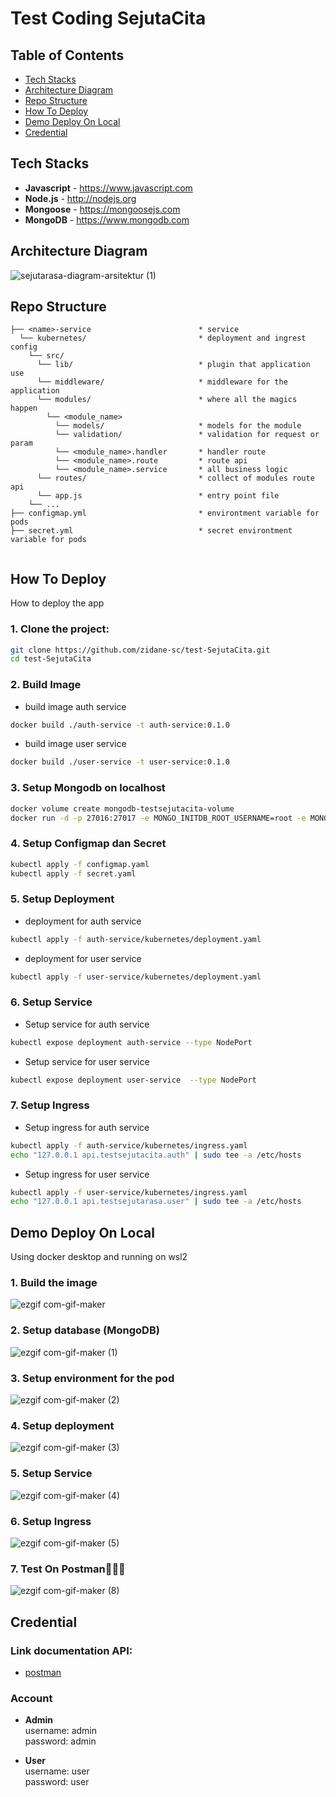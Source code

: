 # Test Coding SejutaCita

## Table of Contents

- [Tech Stacks](#tech-stacks)
- [Architecture Diagram](#architecture-diagram)
- [Repo Structure](#repo-structure)
- [How To Deploy](#how-to-deplot)
- [Demo Deploy On Local](#demo-deploy-on-local)
- [Credential](#credential)

## Tech Stacks
- **Javascript** - <https://www.javascript.com>
- **Node.js** - <http://nodejs.org>
- **Mongoose** - <https://mongoosejs.com>
- **MongoDB** - <https://www.mongodb.com>

## Architecture Diagram
![sejutarasa-diagram-arsitektur (1)](https://user-images.githubusercontent.com/67301786/165173209-ca6aab67-dfd1-433f-83ab-68ea664d589d.png)

## Repo Structure
```
├── <name>-service                        * service
  └── kubernetes/                         * deployment and ingrest config
    └── src/
      └── lib/                            * plugin that application use
      └── middleware/                     * middleware for the application
      └── modules/                        * where all the magics happen
        └── <module_name>
          └── models/                     * models for the module
          └── validation/                 * validation for request or param
          └── <module_name>.handler       * handler route
          └── <module_name>.route         * route api
          └── <module_name>.service       * all business logic
      └── routes/                         * collect of modules route api
      └── app.js                          * entry point file
    └── ...
├── configmap.yml                         * environtment variable for pods
├── secret.yml                            * secret environtment variable for pods
    
```

## How To Deploy
How to deploy the app

### 1. Clone the project:

```bash
git clone https://github.com/zidane-sc/test-SejutaCita.git
cd test-SejutaCita
```

### 2. Build Image
- build image auth service
```bash
docker build ./auth-service -t auth-service:0.1.0
```

- build image user service
```bash
docker build ./user-service -t user-service:0.1.0
```


### 3. Setup Mongodb on localhost
```bash
docker volume create mongodb-testsejutacita-volume
docker run -d -p 27016:27017 -e MONGO_INITDB_ROOT_USERNAME=root -e MONGO_INITDB_ROOT_PASSWORD=root --name mongodb-testsejutacita -v mongodb-testsejutacita-volume:/data/db mongo:4.4
```
### 4. Setup Configmap dan Secret
```bash
kubectl apply -f configmap.yaml
kubectl apply -f secret.yaml
```

### 5. Setup Deployment
- deployment for auth service
```bash
kubectl apply -f auth-service/kubernetes/deployment.yaml
```

- deployment for user service
```bash
kubectl apply -f user-service/kubernetes/deployment.yaml
```

### 6. Setup Service
- Setup service for auth service
```bash
kubectl expose deployment auth-service --type NodePort
```
- Setup service for user service
```bash
kubectl expose deployment user-service  --type NodePort
```


### 7. Setup Ingress
- Setup ingress for auth service
```bash
kubectl apply -f auth-service/kubernetes/ingress.yaml
echo "127.0.0.1 api.testsejutacita.auth" | sudo tee -a /etc/hosts
```

- Setup ingress for user service
```bash
kubectl apply -f user-service/kubernetes/ingress.yaml
echo "127.0.0.1 api.testsejutarasa.user" | sudo tee -a /etc/hosts
```

## Demo Deploy On Local
Using docker desktop and running on wsl2

### 1. Build the image
![ezgif com-gif-maker](https://user-images.githubusercontent.com/67301786/165171266-e28be26a-f1f1-4777-8469-4e17c44049eb.gif)

### 2. Setup database (MongoDB)
![ezgif com-gif-maker (1)](https://user-images.githubusercontent.com/67301786/165171380-095ec99c-1e5f-485d-a532-0207e0d168ce.gif)

### 3. Setup environment for the pod
![ezgif com-gif-maker (2)](https://user-images.githubusercontent.com/67301786/165171471-44307802-9fc1-4445-bb02-4183e139a441.gif)

### 4. Setup deployment
![ezgif com-gif-maker (3)](https://user-images.githubusercontent.com/67301786/165171539-ffd0676f-80c3-4689-9db5-745608e8f024.gif)

### 5. Setup Service
![ezgif com-gif-maker (4)](https://user-images.githubusercontent.com/67301786/165171625-f161d8a0-ed2e-45d0-8cf7-f7e1a3a7c023.gif)

### 6. Setup Ingress
![ezgif com-gif-maker (5)](https://user-images.githubusercontent.com/67301786/165171683-2cea3ba4-6094-4169-8959-6ab47e3f3e62.gif)

### 7. Test On Postman👨🏻‍💻
![ezgif com-gif-maker (8)](https://user-images.githubusercontent.com/67301786/165171871-81d4b1df-9f79-424b-bd40-afb18c0cb39a.gif)


## Credential
### Link documentation API: 
- [postman](https://documenter.getpostman.com/view/12241925/UyrBkGja)  

### Account
- **Admin**  
username: admin  
password: admin

- **User**  
username: user  
password: user
 
